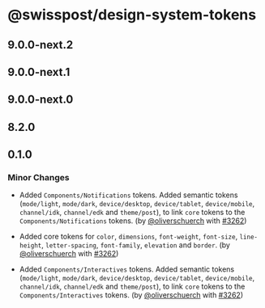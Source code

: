 # @swisspost/design-system-tokens

## 9.0.0-next.2

## 9.0.0-next.1

## 9.0.0-next.0

## 8.2.0

## 0.1.0

### Minor Changes

- Added `Components/Notifications` tokens. Added semantic tokens (`mode/light`, `mode/dark`, `device/desktop`, `device/tablet`, `device/mobile`, `channel/idk`, `channel/edk` and `theme/post`), to link `core` tokens to the `Components/Notifications` tokens. (by [@oliverschuerch](https://github.com/oliverschuerch) with [#3262](https://github.com/swisspost/design-system/pull/3262))

- Added core tokens for `color`, `dimensions`, `font-weight`, `font-size`, `line-height`, `letter-spacing`, `font-family`, `elevation` and `border`. (by [@oliverschuerch](https://github.com/oliverschuerch) with [#3262](https://github.com/swisspost/design-system/pull/3262))

- Added `Components/Interactives` tokens. Added semantic tokens (`mode/light`, `mode/dark`, `device/desktop`, `device/tablet`, `device/mobile`, `channel/idk`, `channel/edk` and `theme/post`), to link `core` tokens to the `Components/Interactives` tokens. (by [@oliverschuerch](https://github.com/oliverschuerch) with [#3262](https://github.com/swisspost/design-system/pull/3262))
